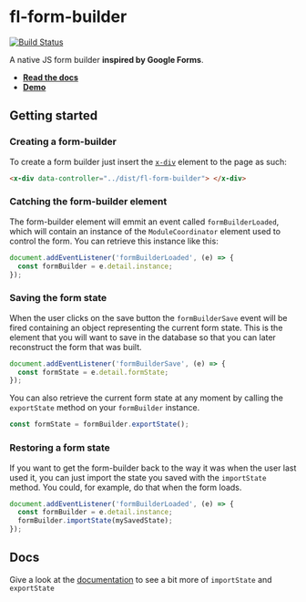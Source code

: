 # fl-form-builder
[![Build Status](https://travis-ci.org/fourlabsldn/fl-form-builder.svg?branch=master)](https://travis-ci.org/fourlabsldn/fl-form-builder)

A native JS form builder **inspired by Google Forms**.

- **[Read the docs](https://fourlabsldn.github.io/fl-form-builder/)**
- **[Demo](https://fourlabsldn.github.io/fl-form-builder/demo/)**

## Getting started
### Creating a form-builder
To create a form builder just insert the [`x-div`](https://github.com/fourlabsldn/x-div) element to the page as such:

```html
<x-div data-controller="../dist/fl-form-builder"> </x-div>
```

### Catching the form-builder element
The form-builder element will emmit an event called `formBuilderLoaded`, which will contain an instance of the `ModuleCoordinator` element used to control the form. You can retrieve this instance like this:

``` javascript
document.addEventListener('formBuilderLoaded', (e) => {
  const formBuilder = e.detail.instance;
});
```

### Saving the form state
When the user clicks on the save button the `formBuilderSave` event will be fired containing an object representing the current form state. This is the element that you will want to save in the database so that you can later reconstruct the form that was built.

``` javascript
document.addEventListener('formBuilderSave', (e) => {
  const formState = e.detail.formState;
});
```

You can also retrieve the current form state at any moment by calling the `exportState` method on your `formBuilder` instance.

``` javascript
const formState = formBuilder.exportState();
```

### Restoring a form state
If you want to get the form-builder back to the way it was when the user last used it, you can just import the state you saved with the `importState` method. You could, for example, do that when the form loads.

``` javascript
document.addEventListener('formBuilderLoaded', (e) => {
  const formBuilder = e.detail.instance;
  formBuilder.importState(mySavedState);
});
```

## Docs
Give a look at the [documentation](https://fourlabsldn.github.io/fl-form-builder/) to see a bit more of `importState` and `exportState`
